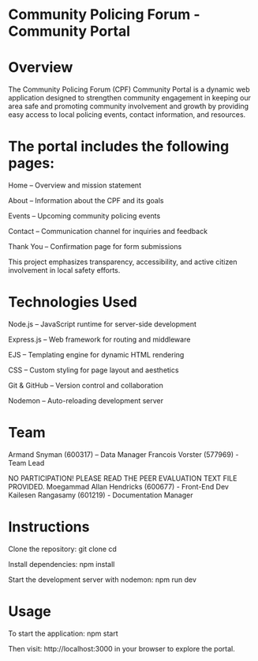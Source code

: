 # Community Policing Forum - Community Portal

# Overview

The Community Policing Forum (CPF) Community Portal is a dynamic web application designed to strengthen community engagement in keeping our area safe and promoting community involvement and growth by providing easy access to local policing events, contact information, and resources. 

# The portal includes the following pages:

Home – Overview and mission statement

About – Information about the CPF and its goals

Events – Upcoming community policing events

Contact – Communication channel for inquiries and feedback

Thank You – Confirmation page for form submissions

This project emphasizes transparency, accessibility, and active citizen involvement in local safety efforts.

# Technologies Used

Node.js – JavaScript runtime for server-side development

Express.js – Web framework for routing and middleware

EJS – Templating engine for dynamic HTML rendering

CSS – Custom styling for page layout and aesthetics

Git & GitHub – Version control and collaboration

Nodemon – Auto-reloading development server

# Team

Armand Snyman (600317) – Data Manager
Francois Vorster (577969) - Team Lead

NO PARTICIPATION! PLEASE READ THE PEER EVALUATION TEXT FILE PROVIDED.
Moegammad Allan Hendricks (600677) - Front-End Dev
Kailesen Rangasamy (601219) - Documentation Manager

# Instructions

Clone the repository:
git clone 
cd 

Install dependencies:
npm install

Start the development server with nodemon:
npm run dev

# Usage
To start the application:
npm start

Then visit:
http://localhost:3000 in your browser to explore the portal.

